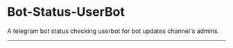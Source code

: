 # Bot-Status-UserBot

A telegram bot status checking userbot for bot updates channel's admins.

---
